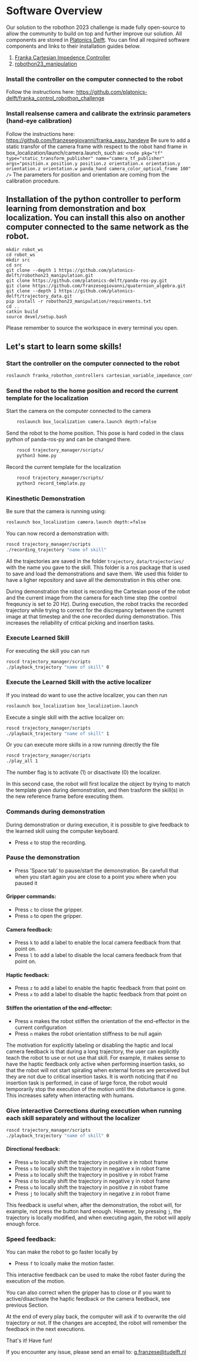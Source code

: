 # Software Overview
Our solution to the robothon 2023 challenge is made fully open-source to allow the community to build on top and further improve our solution. All components are stored in [Platonics Delft](https://github.com/orgs/platonics-delft). You can find all required software components and links to their installation guides below.

1. [Franka Cartesian Impedence Controller](https://github.com/platonics-delft/franka_control_robothon_challenge)
2. [robothon23_manipulation](https://github.com/platonics-delft/robothon23_manipulation)

### Install the controller on the computer connected to the robot 
Follow the instructions here:
https://github.com/platonics-delft/franka_control_robothon_challenge

### Install realsense camera and calibrate the extrinsic parameters (hand-eye calibration)
Follow the instructions here:
https://github.com/franzesegiovanni/franka_easy_handeye
Be sure to add a static transfor of the camera frame with respect to the robot hand frame in box_localization/launch/camera.launch, such as:
``` <node pkg="tf" type="static_transform_publisher" name="camera_tf_publisher" args="position.x position.y position.z orientation.x orientation.y orientation.z orientation.w panda_hand camera_color_optical_frame 100" /> ```
The parameters for position and orientation are coming from the calibration procedure. 


## Installation of the python controller to perform learning from demonstration and box localization. You can install this also on another computer connected to the same network as the robot. 

```
mkdir robot_ws
cd robot_ws
mkdir src
cd src
git clone --depth 1 https://github.com/platonics-delft/robothon23_manipulation.git
git clone https://github.com/platonics-delft/panda-ros-py.git
git clone https://github.com/franzesegiovanni/quaternion_algebra.git
git clone --depth 1 https://github.com/platonics-delft/trajectory_data.git
pip install -r robothon23_manipulation/requirements.txt
cd ..
catkin build
source devel/setup.bash
```
Please remember to source the workspace in every terminal you open.
## Let's start to learn some skills! 

### Start the controller on the computer connected to the robot 

``` bash 
roslaunch franka_robothon_controllers cartesian_variable_impedance_controller.launch robot_ip:=ROBOT_IP
```

### Send the robot to the home position and record the current template for the localization 

Start the camera on the computer connected to the camera
``` bash
    roslaunch box_localization camera.launch depth:=false
```

Send the robot to the home position. This pose is hard coded in the class python of panda-ros-py and can be changed there. 
``` bash
    roscd trajectory_manager/scripts/
    python3 home.py
```

Record the current template for the localization 
``` bash
    roscd trajectory_manager/scripts/
    python3 record_template.py
```
### Kinesthetic Demonstration 

Be sure that the camera is running using: 

```bash
roslaunch box_localization camera.launch depth:=false
```

You can now record a demonstration with:

```bash
roscd trajectory_manager/scripts
./recording_trajectory "name of skill"
```
All the trajectories are saved in the folder `trajectory_data/trajectories/` with the name you gave to the skill.
This folder is a ros package that is used to save and load the demonstrations and save them. We used this folder to have a ligher repository and save all the demonstration in this other one. 

During demonstration the robot is recording the Cartesian pose of the robot and the current image from the camera for each time step (the control freqeuncy is set to 20 Hz).
During execution, the robot tracks the recorded trajectory while trying to correct for the discrepancy between the current image at that timestep and the one recorded during demonstration.
This increases the reliability of critical picking and insertion tasks. 

### Execute Learned Skill 

For executing the skill you can run 

```bash
roscd trajectory_manager/scripts
./playback_trajectory "name of skill" 0
```
 
### Execute the Learned Skill with the active localizer
If you instead do want to use the active localizer, you can then run

```bash
roslaunch box_localization box_localization.launch 
```
Execute a single skill with the active localizer on: 

```bash
roscd trajectory_manager/scripts
./playback_trajectory "name of skill" 1
```

Or you can execute more skills in a row running directly the file
```bash
roscd trajectory_manager/scripts
./play_all 1
```
The number flag is to activate (1) or disactivate (0) the localizer.


In this second case, the robot will first localize the object by trying to match the template given during demonstration, and then trasform the skill(s) in the new reference frame before executing them. 

### Commands during demonstration
During demonstration or during execution, it is possible to give feedback to the learned skill using the computer keyboard. 

- Press `e` to stop the recording.

### Pause the demonstration 
- Press 'Space tab' to pause/start the demonstration. Be carefull that when you start again you are close to a point you where when you paused it

#### Gripper commands:

- Press `c` to close the gripper.
- Press `o` to open the gripper.

#### Camera feedback:

- Press `k` to add a label to enable the local camera feedback from that point on.
- Press `l` to add a label to disable the local camera feedback from that point on.

#### Haptic feedback:

- Press `z` to add a label to enable the haptic feedback from that point on
- Press `x` to add a label to disable the haptic feedback from that point on

#### Stiffen the orientation of the end-effector:

- Press `m` makes the robot stiffen the orientation of the end-effector in the current configuration
- Press `n` makes the robot orientation stiffness to be null again


The motivation for explicitly labeling or disabling the haptic and local camera feedback is that during a long trajectory, the user can explicitly teach the robot to use or not use that skill. For example, it makes sense to have the haptic feedback only active when performing insertion tasks, so that the robot will not start spiraling when external forces are perceived but they are not due to critical insertion tasks. It is worth noticing that if no insertion task is performed, in case of large force, the robot would temporarily stop the execution of the motion until the disturbance is gone. This increases safety when interacting with humans.

### Give interactive Corrections during execution when running each skill separately and without the localizer 
```bash
roscd trajectory_manager/scripts
./playback_trajectory "name of skill" 0
```

#### Directional feedback:

- Press `w` to locally shift the trajectory in positive x in robot frame 
- Press `s` to locally shift the trajectory in negative x in robot frame 
- Press `a` to locally shift the trajectory in positive y in robot frame 
- Press `d` to locally shift the trajectory in negative y in robot frame 
- Press `u` to locally shift the trajectory in positive z in robot frame 
- Press `j` to locally shift the trajectory in negative z in robot frame 

This feedback is useful when, after the demonstration, the robot will, for example, not press the button hard enough. However, by pressing `j`, the trajectory is locally modified, and when executing again, the robot will apply enough force.

### Speed feedback:
You can make the robot to go faster locally by 
- Press `f` to lcoally make the motion faster. 
 
 This interactive feedback can be used to make the robot faster during the execution of the motion. 

You can also correct when the gripper has to close or if you want to active/disactivate the haptic feedback or the camera feedback, see previous Section. 

At the end of every play back, the computer will ask if to overwrite the old trajectory or not. If the changes are accepted, the robot will remember the feedback in the next executions.

That's it! Have fun!

If you encounter any issue, please send an email to: g.franzese@tudelft.nl
